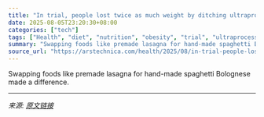 ```yaml
---
title: "In trial, people lost twice as much weight by ditching ultraprocessed food"
date: 2025-08-05T23:20:30+08:00
categories: ["tech"]
tags: ["Health", "diet", "nutrition", "obesity", "trial", "ultraprocessed foods", "weight"]
summary: "Swapping foods like premade lasagna for hand-made spaghetti Bolognese made a difference."
source_url: "https://arstechnica.com/health/2025/08/in-trial-people-lost-twice-as-much-weight-by-ditching-ultraprocessed-food/"
---
```


Swapping foods like premade lasagna for hand-made spaghetti Bolognese made a difference.

---

*来源: [原文链接](https://arstechnica.com/health/2025/08/in-trial-people-lost-twice-as-much-weight-by-ditching-ultraprocessed-food/)*
